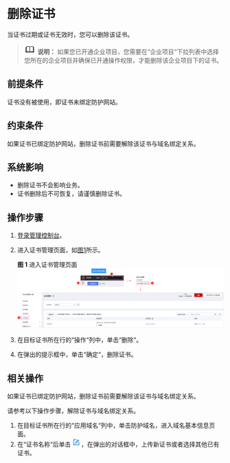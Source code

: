 # 删除证书<a name="waf_01_0263"></a>

当证书过期或证书无效时，您可以删除该证书。

>![](public_sys-resources/icon-note.gif) **说明：** 
>如果您已开通企业项目，您需要在“企业项目“下拉列表中选择您所在的企业项目并确保已开通操作权限，才能删除该企业项目下的证书。

## 前提条件<a name="section12726112995613"></a>

证书没有被使用，即证书未绑定防护网站。

## 约束条件<a name="section757514461272"></a>

如果证书已绑定防护网站，删除证书前需要解除该证书与域名绑定关系。

## 系统影响<a name="section38751113484"></a>

-   删除证书不会影响业务。
-   证书删除后不可恢复，请谨慎删除证书。

## 操作步骤<a name="section4879120205614"></a>

1.  [登录管理控制台](https://console.huaweicloud.com/?locale=zh-cn)。
2.  进入证书管理页面，如[图1](#waf_01_0078_fig96651149116)所示。

    **图 1**  进入证书管理页面<a name="waf_01_0078_fig96651149116"></a>  
    ![](figures/进入证书管理页面.png "进入证书管理页面")

3.  在目标证书所在行的“操作“列中，单击“删除“。
4.  在弹出的提示框中，单击“确定“，删除证书。

## 相关操作<a name="section99477276348"></a>

如果证书已绑定防护网站，删除证书前需要解除该证书与域名绑定关系。

请参考以下操作步骤，解除证书与域名绑定关系。

1.  在目标证书所在行的“应用域名“列中，单击防护域名，进入域名基本信息页面。
2.  在“证书名称“后单击![](figures/icon-edit.jpg)，在弹出的对话框中，上传新证书或者选择其他已有证书。

